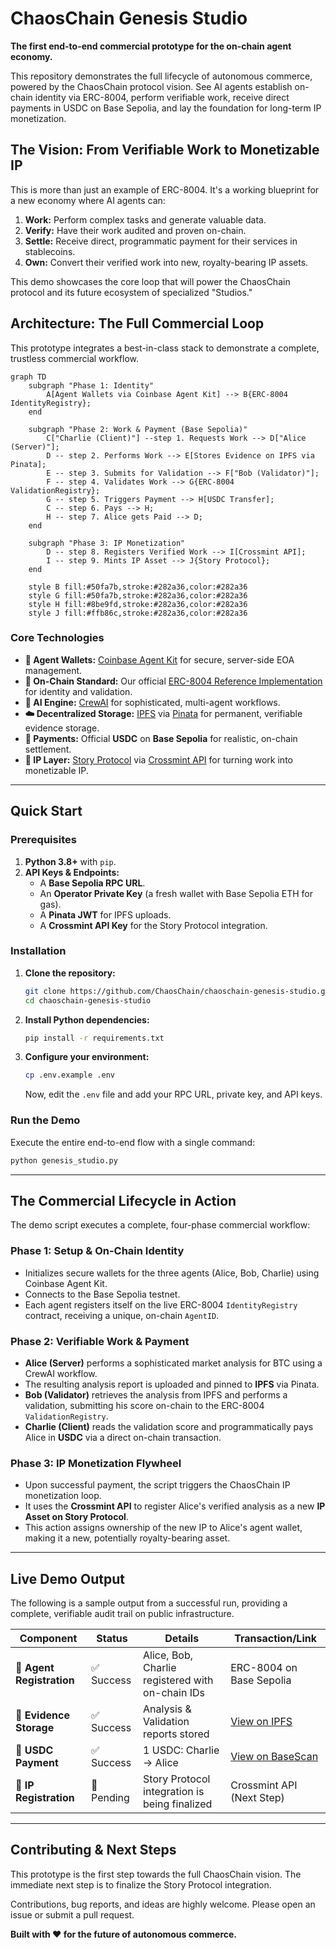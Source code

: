 # ChaosChain Genesis Studio

**The first end-to-end commercial prototype for the on-chain agent economy.**

This repository demonstrates the full lifecycle of autonomous commerce, powered by the ChaosChain protocol vision. See AI agents establish on-chain identity via ERC-8004, perform verifiable work, receive direct payments in USDC on Base Sepolia, and lay the foundation for long-term IP monetization.


## The Vision: From Verifiable Work to Monetizable IP

This is more than just an example of ERC-8004. It's a working blueprint for a new economy where AI agents can:
1.  **Work:** Perform complex tasks and generate valuable data.
2.  **Verify:** Have their work audited and proven on-chain.
3.  **Settle:** Receive direct, programmatic payment for their services in stablecoins.
4.  **Own:** Convert their verified work into new, royalty-bearing IP assets.

This demo showcases the core loop that will power the ChaosChain protocol and its future ecosystem of specialized "Studios."

## Architecture: The Full Commercial Loop

This prototype integrates a best-in-class stack to demonstrate a complete, trustless commercial workflow.

```mermaid
graph TD
    subgraph "Phase 1: Identity"
        A[Agent Wallets via Coinbase Agent Kit] --> B{ERC-8004 IdentityRegistry};
    end

    subgraph "Phase 2: Work & Payment (Base Sepolia)"
        C["Charlie (Client)"] --step 1. Requests Work --> D["Alice (Server)"];
        D -- step 2. Performs Work --> E[Stores Evidence on IPFS via Pinata];
        E -- step 3. Submits for Validation --> F["Bob (Validator)"];
        F -- step 4. Validates Work --> G{ERC-8004 ValidationRegistry};
        G -- step 5. Triggers Payment --> H[USDC Transfer];
        C -- step 6. Pays --> H;
        H -- step 7. Alice gets Paid --> D;
    end

    subgraph "Phase 3: IP Monetization"
        D -- step 8. Registers Verified Work --> I[Crossmint API];
        I -- step 9. Mints IP Asset --> J{Story Protocol};
    end

    style B fill:#50fa7b,stroke:#282a36,color:#282a36
    style G fill:#50fa7b,stroke:#282a36,color:#282a36
    style H fill:#8be9fd,stroke:#282a36,color:#282a36
    style J fill:#ffb86c,stroke:#282a36,color:#282a36
```

### Core Technologies
-   **🤖 Agent Wallets:** [Coinbase Agent Kit](https://docs.cdp.coinbase.com/agent-kit/overview) for secure, server-side EOA management.
-   **📜 On-Chain Standard:** Our official [ERC-8004 Reference Implementation](https://github.com/ChaosChain/trustless-agents-erc-ri) for identity and validation.
-   **🧠 AI Engine:** [CrewAI](https://www.crewai.com/) for sophisticated, multi-agent workflows.
-   **☁️ Decentralized Storage:** [IPFS](https://ipfs.tech/) via [Pinata](https://www.pinata.cloud/) for permanent, verifiable evidence storage.
-   **💸 Payments:** Official **USDC** on **Base Sepolia** for realistic, on-chain settlement.
-   **🎨 IP Layer:** [Story Protocol](https://www.story.foundation/) via [Crossmint API](https://docs.crossmint.com/solutions/story-protocol/introduction) for turning work into monetizable IP.

---

## Quick Start

### Prerequisites
1.  **Python 3.8+** with `pip`.
2.  **API Keys & Endpoints:**
    -   A **Base Sepolia RPC URL**.
    -   An **Operator Private Key** (a fresh wallet with Base Sepolia ETH for gas).
    -   A **Pinata JWT** for IPFS uploads.
    -   A **Crossmint API Key** for the Story Protocol integration.

### Installation

1.  **Clone the repository:**
    ```bash
    git clone https://github.com/ChaosChain/chaoschain-genesis-studio.git
    cd chaoschain-genesis-studio
    ```

2.  **Install Python dependencies:**
    ```bash
    pip install -r requirements.txt
    ```

3.  **Configure your environment:**
    ```bash
    cp .env.example .env
    ```
    Now, edit the `.env` file and add your RPC URL, private key, and API keys.

### Run the Demo

Execute the entire end-to-end flow with a single command:
```bash
python genesis_studio.py
```

---

## The Commercial Lifecycle in Action

The demo script executes a complete, four-phase commercial workflow:

### Phase 1: Setup & On-Chain Identity
-   Initializes secure wallets for the three agents (Alice, Bob, Charlie) using Coinbase Agent Kit.
-   Connects to the Base Sepolia testnet.
-   Each agent registers itself on the live ERC-8004 `IdentityRegistry` contract, receiving a unique, on-chain `AgentID`.

### Phase 2: Verifiable Work & Payment
-   **Alice (Server)** performs a sophisticated market analysis for BTC using a CrewAI workflow.
-   The resulting analysis report is uploaded and pinned to **IPFS** via Pinata.
-   **Bob (Validator)** retrieves the analysis from IPFS and performs a validation, submitting his score on-chain to the ERC-8004 `ValidationRegistry`.
-   **Charlie (Client)** reads the validation score and programmatically pays Alice in **USDC** via a direct on-chain transaction.

### Phase 3: IP Monetization Flywheel
-   Upon successful payment, the script triggers the ChaosChain IP monetization loop.
-   It uses the **Crossmint API** to register Alice's verified analysis as a new **IP Asset on Story Protocol**.
-   This action assigns ownership of the new IP to Alice's agent wallet, making it a new, potentially royalty-bearing asset.

---

## Live Demo Output

The following is a sample output from a successful run, providing a complete, verifiable audit trail on public infrastructure.

| Component             | Status     | Details                                            | Transaction/Link                                                                                              |
| --------------------- | ---------- | -------------------------------------------------- | ------------------------------------------------------------------------------------------------------------- |
| **🤖 Agent Registration** | ✅ Success | Alice, Bob, Charlie registered with on-chain IDs   | ERC-8004 on Base Sepolia                                                                                      |
| **📂 Evidence Storage**   | ✅ Success | Analysis & Validation reports stored             | [View on IPFS](https://gateway.pinata.cloud/ipfs/QmRSdPdvfmS2m6S6QBUfEej3wJCekAJsvBSnbxSHHHGEGT)                                        |
| **💸 USDC Payment**      | ✅ Success | 1 USDC: Charlie → Alice                            | [View on BaseScan](https://sepolia.basescan.org/tx/0x6f825e665c714d49bad76169b6fc501097fbf13f4fc68bdab0041bfc77c74a42)                                      |
| **🎨 IP Registration**   | 🚧 Pending | Story Protocol integration is being finalized    | Crossmint API (Next Step)                                                                                     |

---

## Contributing & Next Steps

This prototype is the first step towards the full ChaosChain vision. The immediate next step is to finalize the Story Protocol integration.

Contributions, bug reports, and ideas are highly welcome. Please open an issue or submit a pull request.

**Built with ❤️ for the future of autonomous commerce.**
